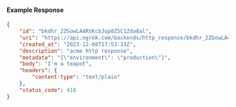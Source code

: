 <!-- Code generated for API Clients. DO NOT EDIT. -->

#### Example Response

```json
{
	"id": "bkdhr_2ZGowLA4RVKcbJop0Z5C1Zda8al",
	"uri": "https://api.ngrok.com/backends/http_response/bkdhr_2ZGowLA4RVKcbJop0Z5C1Zda8al",
	"created_at": "2023-12-08T17:53:33Z",
	"description": "acme http response",
	"metadata": "{\"environment\": \"production\"}",
	"body": "I'm a teapot",
	"headers": {
		"content-type": "text/plain"
	},
	"status_code": 418
}
```
